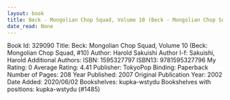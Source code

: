 ```yaml
---
layout: book
title: Beck - Mongolian Chop Squad, Volume 10 (Beck - Mongolian Chop Squad,  no. 10)
date_read: None
---
```


Book Id: 329090
Title: Beck: Mongolian Chop Squad, Volume 10 (Beck: Mongolian Chop Squad, #10)
Author: Harold Sakuishi
Author l-f: Sakuishi, Harold
Additional Authors: 
ISBN: 1595327797
ISBN13: 9781595327796
My Rating: 0
Average Rating: 4.41
Publisher: TokyoPop
Binding: Paperback
Number of Pages: 208
Year Published: 2007
Original Publication Year: 2002
Date Added: 2020/06/02
Bookshelves: kupka-wstydu
Bookshelves with positions: kupka-wstydu (#1485)

